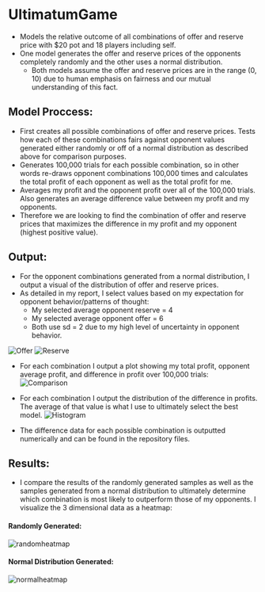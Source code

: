 # UltimatumGame

* Models the relative outcome of all combinations of offer and reserve price with $20 pot and 18 players including self.
* One model generates the offer and reserve prices of the opponents completely randomly and the other uses a normal distribution. 
  + Both models assume the offer and reserve prices are in the range (0, 10) due to human emphasis on fairness and our mutual understanding of this fact.


## Model Proccess:

* First creates all possible combinations of offer and reserve prices. Tests how each of these combinations fairs against opponent values generated either randomly or off of a normal distribution as described above for comparison purposes. 
* Generates 100,000 trials for each possible combination, so in other words re-draws opponent combinations 100,000 times and calculates the total profit of each opponent as well as the total profit for me. 
* Averages my profit and the opponent profit over all of the 100,000 trials. Also generates an average difference value between my profit and my opponents. 
* Therefore we are looking to find the combination of offer and reserve prices that maximizes the difference in my profit and my opponent (highest positive value).

## Output:
* For the opponent combinations generated from a normal distribution, I output a visual of the distribution of offer and reserve prices. 
* As detailed in my report, I select values based on my expectation for opponent behavior/patterns of thought:
  + My selected average opponent reserve = 4
  + My selected average opponent offer =  6 
  + Both use sd = 2 due to my high level of uncertainty in opponent behavior.

![Offer](https://user-images.githubusercontent.com/65736586/132957825-6c2020dd-7978-4921-9404-8578aca108b9.png)
![Reserve](https://user-images.githubusercontent.com/65736586/132957826-7c65cac1-3ee5-457a-9242-63841c9c6fc1.png)

* For each combination I output a plot showing my total profit, opponent average profit, and difference in profit over 100,000 trials: 
 ![Comparison](https://user-images.githubusercontent.com/65736586/132957851-d0664520-8593-4fed-9dd6-8c18b2c3857b.png)


* For each combination I output the distribution of the difference in profits. The average of that value is what I use to ultimately select the best model.
 ![Histogram](https://user-images.githubusercontent.com/65736586/132957874-fc78488c-1987-4639-81f3-bf2d916f4132.png)

* The difference data for each possible combination is outputted numerically and can be found in the repository files. 

## Results:
* I compare the results of the randomly generated samples as well as the samples generated from a normal distribution to ultimately determine which combination is most likely to outperform those of my opponents. I visualize the 3 dimensional data as a heatmap: 

#### Randomly Generated: 
![randomheatmap](https://user-images.githubusercontent.com/65736586/132958019-472e6771-9602-4b70-a857-3bce1d55d894.png)

#### Normal Distribution Generated:
![normalheatmap](https://user-images.githubusercontent.com/65736586/132958023-e54638cd-fe99-4398-8169-184d62455171.png)






